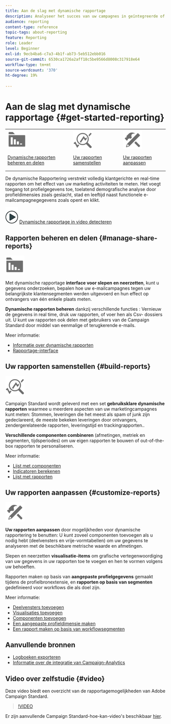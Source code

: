 ```yaml
---
title: Aan de slag met dynamische rapportage
description: Analyseer het succes van uw campagnes in geïntegreerde of aangepaste dynamische rapporten.
audience: reporting
content-type: reference
topic-tags: about-reporting
feature: Reporting
role: Leader
level: Beginner
exl-id: 9ecb4ba6-c7a3-4b1f-ab73-5eb512ebb016
source-git-commit: 6530ca1726a2aff18c5be9566d8008c317918e64
workflow-type: tm+mt
source-wordcount: '370'
ht-degree: 19%

---
```


# Aan de slag met dynamische rapportage {#get-started-reporting}

<table>
<tr>
<td><img src="assets/do-not-localize/icon_manage.svg" width="60px"><p><a href="#manage-share-reports">Dynamische rapporten beheren en delen</a></p></td>
<td><img src="assets/do-not-localize/icon_build.svg" width="60px"><p><a href="#build-reports">Uw rapporten samenstellen</a></p></td>
<td><img src="assets/do-not-localize/icon_customize.svg" width="60px"><p><a href="#customize-reports">Uw rapporten aanpassen</a></p></td></tr>
</table>

De dynamische Rapportering verstrekt volledig klantgerichte en real-time rapporten om het effect van uw marketing activiteiten te meten. Het voegt toegang tot profielgegevens toe, toelatend demografische analyse door profieldimensies zoals geslacht, stad en leeftijd naast functionele e-mailcampagnegegevens zoals opent en klikt.

![](assets/do-not-localize/how-to-video.png) [Dynamische rapportage in video detecteren](#video)

## Rapporten beheren en delen {#manage-share-reports}

<img src="assets/do-not-localize/icon_manage.svg" width="60px">

Met dynamische rapportage **interface voor slepen en neerzetten**, kunt u gegevens onderzoeken, bepalen hoe uw e-mailcampagnes tegen uw belangrijkste klantensegmenten werden uitgevoerd en hun effect op ontvangers van één enkele plaats meten.

**Dynamische rapporten beheren** dankzij verschillende functies : Vernieuw de gegevens in real time, druk uw rapporten, of voer hen als Csv- dossiers uit. U kunt uw rapporten ook delen met gebruikers van de Campaign Standard door middel van eenmalige of terugkerende e-mails.

Meer informatie:

* [Informatie over dynamische rapporten](../../reporting/using/about-dynamic-reports.md)
* [Rapportage-interface](../../reporting/using/reporting-interface.md)

## Uw rapporten samenstellen {#build-reports}

<img src="assets/do-not-localize/icon_build.svg" width="60px">

Campaign Standard wordt geleverd met een set **gebruiksklare dynamische rapporten** waarmee u meerdere aspecten van uw marketingcampagnes kunt meten: Stommen, leveringen die het meest als spam of junk zijn gedeclareerd, de meeste bekeken leveringen door ontvangers, zendergerelateerde rapporten, leveringstijd en trackingrapporten..

**Verschillende componenten combineren** (afmetingen, metriek en segmenten, tijdsperiodes) om uw eigen rapporten te bouwen of out-of-the-box rapporten te personaliseren.

Meer informatie:

* [Lijst met componenten](../../reporting/using/list-of-components-.md)
* [Indicatoren berekenen](../../reporting/using/indicator-calculation.md)
* [Lijst met rapporten](../../reporting/using/defining-the-report-period.md)

## Uw rapporten aanpassen {#customize-reports}

<img src="assets/do-not-localize/icon_customize.svg" width="60px">

**Uw rapporten aanpassen** door mogelijkheden voor dynamische rapportering te benutten: U kunt zoveel componenten toevoegen als u nodig hebt (deelvensters en vrije-vormtabellen) om uw gegevens te analyseren met de beschikbare metrische waarde en afmetingen.

Slepen en neerzetten **visualisatie-items** om grafische vertegenwoordiging van uw gegevens in uw rapporten toe te voegen en hen te vormen volgens uw behoeften.

Rapporten maken op basis van **aangepaste profielgegevens** gemaakt tijdens de profielbronextensie, en **rapporten op basis van segmenten** gedefinieerd voor workflows die als doel zijn.

Meer informatie:

* [Deelvensters toevoegen](../../reporting/using/adding-panels.md)
* [Visualisaties toevoegen](../../reporting/using/adding-visualizations.md)
* [Componenten toevoegen](../../reporting/using/adding-components.md)
* [Een aangepaste profieldimensie maken](../../reporting/using/creating-a-custom-profile-dimension.md)
* [Een rapport maken op basis van workflowsegmenten](../../reporting/using/creating-a-report-workflow-segment.md)

## Aanvullende bronnen

* [Logboeken exporteren](../../automating/using/exporting-logs.md)
* [Informatie over de integratie van Campaign-Analytics](../../integrating/using/about-campaign-analytics-integration.md)

## Video over zelfstudie {#video}

Deze video biedt een overzicht van de rapportagemogelijkheden van Adobe Campaign Standard.

>[!VIDEO](https://video.tv.adobe.com/v/23021?quality=12&captions=eng)

Er zijn aanvullende Campaign Standard-hoe-kan-video&#39;s beschikbaar [hier](https://experienceleague.adobe.com/docs/campaign-standard-learn/tutorials/overview.html?lang=nl).
